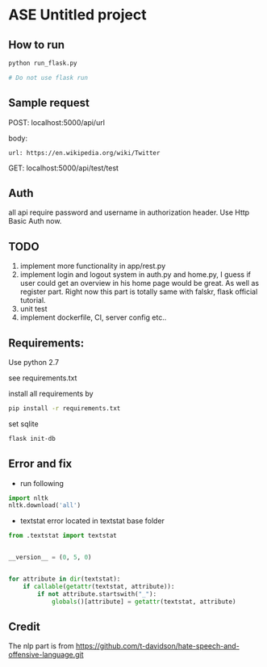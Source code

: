 # ASE Untitled project


## How to run

```bash
python run_flask.py

# Do not use flask run
```

## Sample request
POST: localhost:5000/api/url

body:
```
url: https://en.wikipedia.org/wiki/Twitter
```

GET: localhost:5000/api/test/test

## Auth
all api require password and username in authorization header. Use Http Basic Auth now.

## TODO

1. implement more functionality in app/rest.py
2. implement login and logout system in auth.py and home.py, I guess if user could get an overview in 
his home page would be great. As well as register part. Right now this part is totally same with falskr,
flask official tutorial.
3. unit test
4. implement dockerfile, CI, server config etc..

## Requirements:
Use python 2.7

see requirements.txt

install all requirements by
```bash
pip install -r requirements.txt
```

set sqlite
```bash
flask init-db
```

## Error and fix
- run following
```python
import nltk
nltk.download('all')  
```


- textstat error 
located in textstat base folder

```python
from .textstat import textstat


__version__ = (0, 5, 0)


for attribute in dir(textstat):
    if callable(getattr(textstat, attribute)):
        if not attribute.startswith("_"):
            globals()[attribute] = getattr(textstat, attribute)

```


## Credit
The nlp part is from https://github.com/t-davidson/hate-speech-and-offensive-language.git

